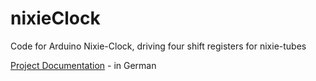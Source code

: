 # nixieClock
Code for Arduino Nixie-Clock, driving four shift registers for nixie-tubes

[Project Documentation](https://resources.actofaces.com/2022/nixie_clock.pdf) - in German
